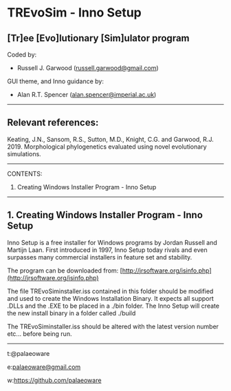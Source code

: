 # TREvoSim - Inno Setup
## [Tr]ee [Evo]lutionary [Sim]ulator program

Coded by:
 - Russell J. Garwood (russell.garwood@gmail.com)

GUI theme, and Inno guidance by:
 - Alan R.T. Spencer (alan.spencer@imperial.ac.uk)

______


## Relevant references:
Keating, J.N., Sansom, R.S., Sutton, M.D., Knight, C.G. and Garwood, R.J. 2019. Morphological phylogenetics evaluated using novel evolutionary simulations.

_____

CONTENTS:

1. Creating Windows Installer Program - Inno Setup

_____

## 1. Creating Windows Installer Program - Inno Setup

Inno Setup is a free installer for Windows programs by Jordan Russell and Martijn Laan. First introduced in 1997, Inno Setup today rivals and even surpasses many commercial installers in feature set and stability.

The program can be downloaded from: [http://jrsoftware.org/isinfo.php](http://jrsoftware.org/isinfo.php)

The file TREvoSiminstaller.iss contained in this folder should be modified and used to create the Windows Installation Binary. It expects all support .DLLs and the .EXE to be placed in a ./bin folder. The Inno Setup will create the new install binary in a folder called ./build

The TREvoSiminstaller.iss should be altered with the latest version number etc... before being run.

_____


t:@palaeoware

e:palaeoware@gmail.com

w:https://github.com/palaeoware
